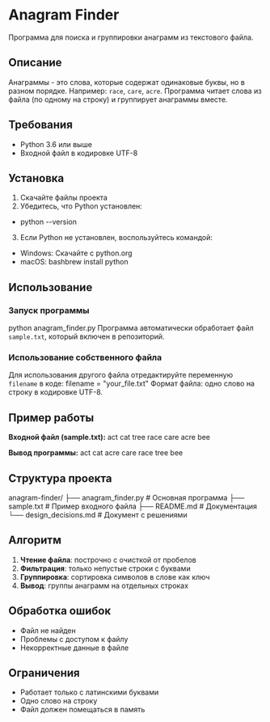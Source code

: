 # Anagram Finder

Программа для поиска и группировки анаграмм из текстового файла.

## Описание

Анаграммы - это слова, которые содержат одинаковые буквы, но в разном порядке. Например: `race`, `care`, `acre`.
Программа читает слова из файла (по одному на строку) и группирует анаграммы вместе.

## Требования

- Python 3.6 или выше
- Входной файл в кодировке UTF-8

## Установка

1. Скачайте файлы проекта
2. Убедитесь, что Python установлен:

- python --version

3. Если Python не установлен, воспользуйтесь командой:

- Windows: Скачайте с python.org
- macOS: bashbrew install python

## Использование

### Запуск программы

python anagram_finder.py
Программа автоматически обработает файл `sample.txt`, который включен в репозиторий.

### Использование собственного файла

Для использования другого файла отредактируйте переменную `filename` в коде:
filename = "your_file.txt"
Формат файла: одно слово на строку в кодировке UTF-8.

## Пример работы

**Входной файл (sample.txt):**
act
cat
tree
race
care
acre
bee

**Вывод программы:**
act cat
acre care race
tree
bee

## Структура проекта

anagram-finder/
├── anagram_finder.py # Основная программа
├── sample.txt # Пример входного файла
├── README.md # Документация
└── design_decisions.md # Документ с решениями

## Алгоритм

1. **Чтение файла**: построчно с очисткой от пробелов
2. **Фильтрация**: только непустые строки с буквами
3. **Группировка**: сортировка символов в слове как ключ
4. **Вывод**: группы анаграмм на отдельных строках

## Обработка ошибок

- Файл не найден
- Проблемы с доступом к файлу
- Некорректные данные в файле

## Ограничения

- Работает только с латинскими буквами
- Одно слово на строку
- Файл должен помещаться в память
